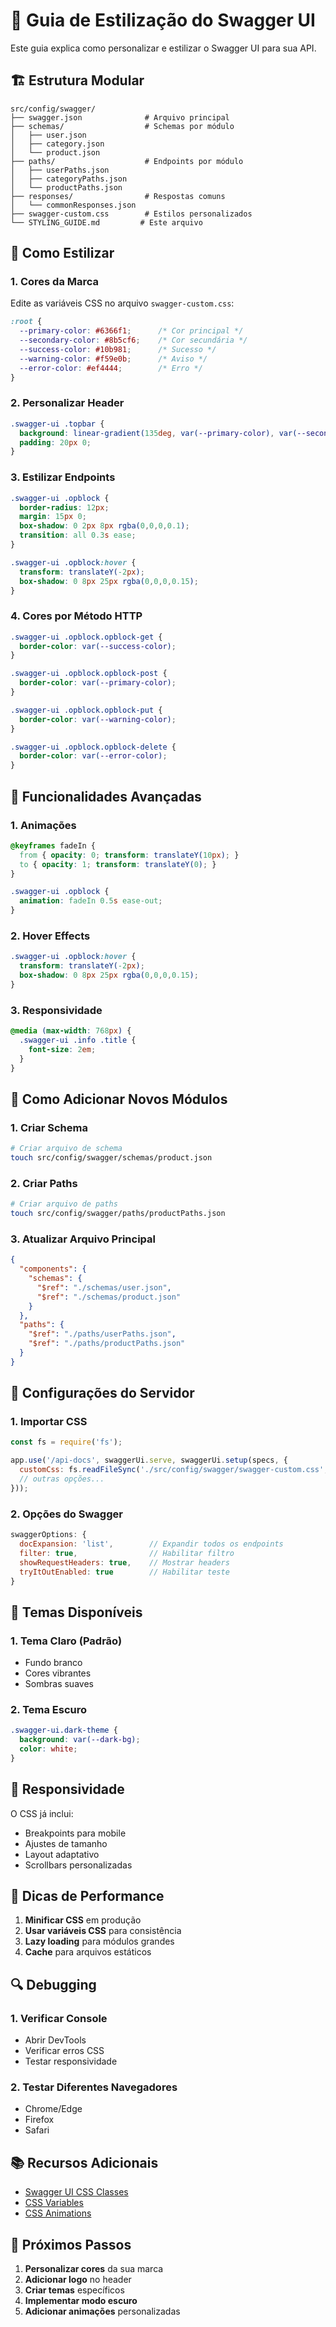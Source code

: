 # 🎨 Guia de Estilização do Swagger UI

Este guia explica como personalizar e estilizar o Swagger UI para sua API.

## 🏗️ Estrutura Modular

```
src/config/swagger/
├── swagger.json              # Arquivo principal
├── schemas/                  # Schemas por módulo
│   ├── user.json
│   ├── category.json
│   └── product.json
├── paths/                    # Endpoints por módulo
│   ├── userPaths.json
│   ├── categoryPaths.json
│   └── productPaths.json
├── responses/                # Respostas comuns
│   └── commonResponses.json
├── swagger-custom.css        # Estilos personalizados
└── STYLING_GUIDE.md         # Este arquivo
```

## 🎨 Como Estilizar

### 1. **Cores da Marca**
Edite as variáveis CSS no arquivo `swagger-custom.css`:

```css
:root {
  --primary-color: #6366f1;      /* Cor principal */
  --secondary-color: #8b5cf6;    /* Cor secundária */
  --success-color: #10b981;      /* Sucesso */
  --warning-color: #f59e0b;      /* Aviso */
  --error-color: #ef4444;        /* Erro */
}
```

### 2. **Personalizar Header**
```css
.swagger-ui .topbar {
  background: linear-gradient(135deg, var(--primary-color), var(--secondary-color));
  padding: 20px 0;
}
```

### 3. **Estilizar Endpoints**
```css
.swagger-ui .opblock {
  border-radius: 12px;
  margin: 15px 0;
  box-shadow: 0 2px 8px rgba(0,0,0,0.1);
  transition: all 0.3s ease;
}

.swagger-ui .opblock:hover {
  transform: translateY(-2px);
  box-shadow: 0 8px 25px rgba(0,0,0,0.15);
}
```

### 4. **Cores por Método HTTP**
```css
.swagger-ui .opblock.opblock-get {
  border-color: var(--success-color);
}

.swagger-ui .opblock.opblock-post {
  border-color: var(--primary-color);
}

.swagger-ui .opblock.opblock-put {
  border-color: var(--warning-color);
}

.swagger-ui .opblock.opblock-delete {
  border-color: var(--error-color);
}
```

## 🚀 Funcionalidades Avançadas

### 1. **Animações**
```css
@keyframes fadeIn {
  from { opacity: 0; transform: translateY(10px); }
  to { opacity: 1; transform: translateY(0); }
}

.swagger-ui .opblock {
  animation: fadeIn 0.5s ease-out;
}
```

### 2. **Hover Effects**
```css
.swagger-ui .opblock:hover {
  transform: translateY(-2px);
  box-shadow: 0 8px 25px rgba(0,0,0,0.15);
}
```

### 3. **Responsividade**
```css
@media (max-width: 768px) {
  .swagger-ui .info .title {
    font-size: 2em;
  }
}
```

## 🎯 Como Adicionar Novos Módulos

### 1. **Criar Schema**
```bash
# Criar arquivo de schema
touch src/config/swagger/schemas/product.json
```

### 2. **Criar Paths**
```bash
# Criar arquivo de paths
touch src/config/swagger/paths/productPaths.json
```

### 3. **Atualizar Arquivo Principal**
```json
{
  "components": {
    "schemas": {
      "$ref": "./schemas/user.json",
      "$ref": "./schemas/product.json"
    }
  },
  "paths": {
    "$ref": "./paths/userPaths.json",
    "$ref": "./paths/productPaths.json"
  }
}
```

## 🔧 Configurações do Servidor

### 1. **Importar CSS**
```javascript
const fs = require('fs');

app.use('/api-docs', swaggerUi.serve, swaggerUi.setup(specs, {
  customCss: fs.readFileSync('./src/config/swagger/swagger-custom.css', 'utf8'),
  // outras opções...
}));
```

### 2. **Opções do Swagger**
```javascript
swaggerOptions: {
  docExpansion: 'list',        // Expandir todos os endpoints
  filter: true,                // Habilitar filtro
  showRequestHeaders: true,    // Mostrar headers
  tryItOutEnabled: true        // Habilitar teste
}
```

## 🎨 Temas Disponíveis

### 1. **Tema Claro (Padrão)**
- Fundo branco
- Cores vibrantes
- Sombras suaves

### 2. **Tema Escuro**
```css
.swagger-ui.dark-theme {
  background: var(--dark-bg);
  color: white;
}
```

## 📱 Responsividade

O CSS já inclui:
- Breakpoints para mobile
- Ajustes de tamanho
- Layout adaptativo
- Scrollbars personalizadas

## 🚀 Dicas de Performance

1. **Minificar CSS** em produção
2. **Usar variáveis CSS** para consistência
3. **Lazy loading** para módulos grandes
4. **Cache** para arquivos estáticos

## 🔍 Debugging

### 1. **Verificar Console**
- Abrir DevTools
- Verificar erros CSS
- Testar responsividade

### 2. **Testar Diferentes Navegadores**
- Chrome/Edge
- Firefox
- Safari

## 📚 Recursos Adicionais

- [Swagger UI CSS Classes](https://swagger.io/docs/open-source-tools/swagger-ui/customization/theme/)
- [CSS Variables](https://developer.mozilla.org/en-US/docs/Web/CSS/Using_CSS_custom_properties)
- [CSS Animations](https://developer.mozilla.org/en-US/docs/Web/CSS/CSS_Animations)

## 🎯 Próximos Passos

1. **Personalizar cores** da sua marca
2. **Adicionar logo** no header
3. **Criar temas** específicos
4. **Implementar modo escuro**
5. **Adicionar animações** personalizadas



